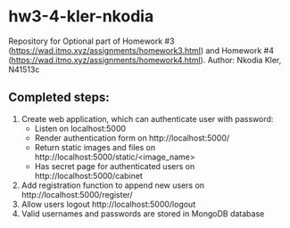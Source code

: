 # hw3-4-kler-nkodia
Repository for Optional part of Homework #3 (https://wad.itmo.xyz/assignments/homework3.html) and Homework #4 (https://wad.itmo.xyz/assignments/homework4.html). Author: Nkodia Kler, N41513c

## Completed steps:
1. Create web application, which can authenticate user with password:
    * Listen on localhost:5000
    * Render authentication form on http://localhost:5000/
    * Return static images and files on http://localhost:5000/static/<image_name>
    * Has secret page for authenticated users on http://localhost:5000/cabinet
2. Add registration function to append new users on http://localhost:5000/register/
3. Allow users logout http://localhost:5000/logout
4. Valid usernames and passwords are stored in MongoDB database

